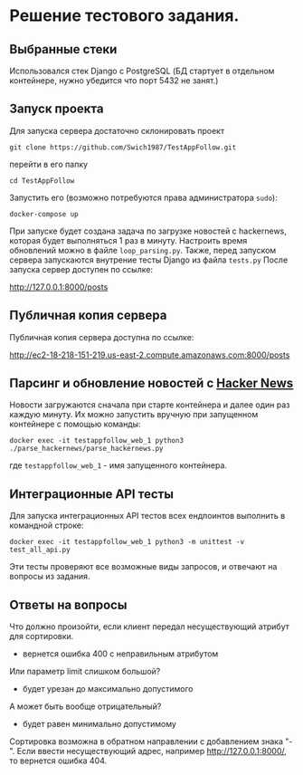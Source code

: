 # Решение тестового задания.
## Выбранные стеки
Использовался стек Django с PostgreSQL (БД стартует в отдельном контейнере, нужно убедится что порт 5432 не занят.)

## Запуск проекта
Для запуска сервера достаточно склонировать проект

`git clone https://github.com/Swich1987/TestAppFollow.git`

перейти в его папку

`cd TestAppFollow`

Запустить его (возможно потребуются права администратора `sudo`):

`docker-compose up`


При запуске будет создана задача по загрузке новостей с hackernews, которая будет выполняться 1 раз в минуту. Настроить время обновлений можно в файле `loop_parsing.py`.
Также, перед запуском сервера запускаются внутрение тесты Django из файла `tests.py`
После запуска сервер доступен по ссылке:

http://127.0.0.1:8000/posts


## Публичная копия сервера
Публичная копия сервера доступна по ссылке:

http://ec2-18-218-151-219.us-east-2.compute.amazonaws.com:8000/posts


## Парсинг и обновление новостей с  [Hacker News](https://news.ycombinator.com)
Новости загружаются сначала при старте контейнера и далее один раз каждую минуту. Их можно запустить вручную при запущенном контейнере с помощью команды:

`docker exec -it testappfollow_web_1 python3 ./parse_hackernews/parse_hackernews.py`

где `testappfollow_web_1` - имя запущенного контейнера.


## Интеграционные API тесты 
Для запуска интеграционных API тестов всех ендпоинтов выполнить в командной строке:

`docker exec -it testappfollow_web_1 python3 -m unittest -v test_all_api.py`

Эти тесты проверяют все возможные виды запросов, и отвечают на вопросы из задания.


## Ответы на вопросы
Что должно произойти, если клиент передал несуществующий атрибут для сортировки.
- вернется ошибка 400 с неправильным атрибутом


Или параметр limit слишком большой? 
- будет урезан до максимально допустимого


А может быть вообще отрицательный? 
- будет равен минимально допустимому


Сортировка возможна в обратном направлении с добавлением знака "-". Если ввести несуществующий адрес, например http://127.0.0.1:8000/, то вернется ошибка 404.
